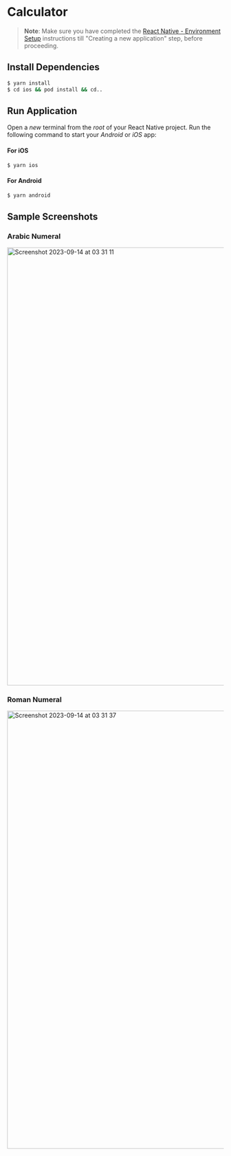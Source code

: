 # Calculator

> **Note**: Make sure you have completed the [React Native - Environment Setup](https://reactnative.dev/docs/environment-setup) instructions till "Creating a new application" step, before proceeding.

## Install Dependencies

```bash
$ yarn install
$ cd ios && pod install && cd..
```

## Run Application

Open a _new_ terminal from the _root_ of your React Native project. Run the following command to start your _Android_ or _iOS_ app:

#### For iOS

```bash
$ yarn ios
```

#### For Android

```bash
$ yarn android
```

## Sample Screenshots

### Arabic Numeral

<img width="1019" alt="Screenshot 2023-09-14 at 03 31 11" src="https://github.com/luansingjavier/calculator/assets/15357174/6070de4c-d16a-43fa-9918-66bca2f3d65b">

### Roman Numeral
<img width="1019" alt="Screenshot 2023-09-14 at 03 31 37" src="https://github.com/luansingjavier/calculator/assets/15357174/7825046b-a448-43d1-820e-27b607840b30">
